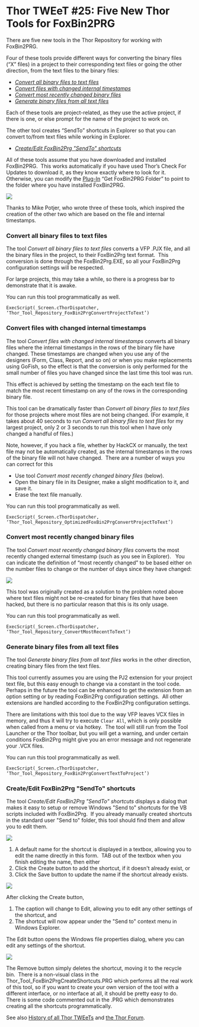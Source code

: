 ﻿Thor TWEeT #25: Five New Thor Tools for FoxBin2PRG
===

There are five new tools in the Thor Repository for working with FoxBin2PRG.

Four of these tools provide different ways for converting the binary files (“X” files) in a project to their corresponding text files or going the other direction, from the text files to the binary files:

*   _[Convert all binary files to text files](#T1)_
*   _[Convert files with changed internal timestamps](#T2)_
*   _[Convert most recently changed binary files](#T3)_
*   _[Generate binary files from all text files](#T4)_

Each of these tools are project-related, as they use the active project, if there is one, or else prompt for the name of the project to work on.

The other tool creates “SendTo” shortcuts in Explorer so that you can convert to/from text files while working in Explorer.

*   _[Create/Edit FoxBin2Prg "SendTo" shortcuts](#T5)_

All of these tools assume that you have downloaded and installed FoxBin2PRG.  This works automatically if you have used Thor’s Check For Updates to download it, as they know exactly where to look for it. Otherwise, you can modify the [Plug-In](Thor_add_plugins.md) “Get FoxBin2PRG Folder” to point to the folder where you have installed FoxBin2PRG.

![](Images/Tweet25a.png)

Thanks to Mike Potjer, who wrote three of these tools, which inspired the creation of the other two which are based on the file and internal timestamps.

### <a name="T1"></a>Convert all binary files to text files

The tool _Convert all binary files to text files_ converts a VFP .PJX file, and all the binary files in the project, to their FoxBin2Prg text format.  This conversion is done through the FoxBin2Prg.EXE, so all your FoxBin2Prg configuration settings will be respected.

For large projects, this may take a while, so there is a progress bar to demonstrate that it is awake.

You can run this tool programmatically as well.

```foxpro
ExecScript(_Screen.cThorDispatcher, ‘Thor_Tool_Repository_FoxBin2PrgConvertProjectToText’)
```

### <a name="T2"></a>Convert files with changed internal timestamps

The tool _Convert files with changed internal timestamps_ converts all binary files where the internal timestamps in the rows of the binary file have changed. These timestamps are changed when you use any of the designers (Form, Class, Report, and so on) or when you make replacements using GoFish, so the effect is that the conversion is only performed for the small number of files you have changed since the last time this tool was run.

This effect is achieved by setting the timestamp on the each text file to match the most recent timestamp on any of the rows in the corresponding binary file.

This tool can be dramatically faster than _Convert all binary files to text files_ for those projects where most files are not being changed. (For example, it takes about 40 seconds to run _Convert all binary files to text files_ for my largest project, only 2 or 3 seconds to run this tool when I have only changed a handful of files.)

Note, however, if you hack a file, whether by HackCX or manually, the text file may not be automatically created, as the internal timestamps in the rows of the binary file will not have changed.  There are a number of ways you can correct for this

*   Use tool _Convert most recently changed binary files_ (below).
*   Open the binary file in its Designer, make a slight modification to it, and save it.
*   Erase the text file manually.

You can run this tool programmatically as well.

```foxpro
ExecScript(_Screen.cThorDispatcher, ‘Thor_Tool_Repository_OptimizedFoxBin2PrgConvertProjectToText’)
```

### <a name="T3"></a>Convert most recently changed binary files

The tool _Convert most recently changed binary files_ converts the most recently changed external timestamp (such as you see in Explorer).   You can indicate the definition of “most recently changed” to be based either on the number files to change or the number of days since they have changed:

![](Images/Tweet25b.png)

This tool was originally created as a solution to the problem noted above where text files might not be re-created for binary files that have been hacked, but there is no particular reason that this is its only usage.

You can run this tool programmatically as well.

```foxpro
ExecScript(_Screen.cThorDispatcher, ‘Thor_Tool_Repository_ConvertMostRecentToText’)
```

### <a name="T4"></a>Generate binary files from all text files

The tool _Generate binary files from all text files_ works in the other direction, creating binary files from the text files. 

This tool currently assumes you are using the PJ2 extension for your project text file, but this easy enough to change via a constant in the tool code.  Perhaps in the future the tool can be enhanced to get the extension from an option setting or by reading FoxBin2Prg configuration settings.  All other extensions are handled according to the FoxBin2Prg configuration settings. 

There are limitations with this tool due to the way VFP leaves VCX files in memory, and thus it will try to execute `Clear All`, which is only possible when called from a menu or via hotkey.  The tool will still run from the Tool Launcher or the Thor toolbar, but you will get a warning, and under certain conditions FoxBin2Prg might give you an error message and not regenerate your .VCX files.

You can run this tool programmatically as well.

```foxpro
ExecScript(_Screen.cThorDispatcher, ‘Thor_Tool_Repository_FoxBin2PrgConvertTextToProject’)
```

### <a name="T5"></a>Create/Edit FoxBin2Prg "SendTo" shortcuts

The tool _Create/Edit FoxBin2Prg "SendTo" shortcuts_ displays a dialog that makes it easy to setup or remove Windows "Send to" shortcuts for the VB scripts included with FoxBin2Prg.  If you already manually created shortcuts in the standard user "Send to" folder, this tool should find them and allow you to edit them.

![](Images/Tweet25c.png)

1.  A default name for the shortcut is displayed in a textbox, allowing you to edit the name directly in this form.  TAB out of the textbox when you finish editing the name, then either
2.  Click the Create button to add the shortcut, if it doesn't already exist, or
3.  Click the Save button to update the name if the shortcut already exists.

![](Images/Tweet25d.png)

After clicking the Create button,

1.  The caption will change to Edit, allowing you to edit any other settings of the shortcut, and
2.  The shortcut will now appear under the "Send to" context menu in Windows Explorer.

The Edit button opens the Windows file properties dialog, where you can edit any settings of the shortcut.

![](Images/Tweet25e.png)

The Remove button simply deletes the shortcut, moving it to the recycle bin.  There is a non-visual class in the Thor_Tool_FoxBin2PrgCreateShortcuts.PRG which performs all the real work of this tool, so if you want to create your own version of the tool with a different interface, or no interface at all, it should be pretty easy to do.  There is some code commented out in the .PRG which demonstrates creating all the shortcuts programmatically.

See also [History of all Thor TWEeTs](TWEeTs.md) and [the Thor Forum](https://groups.google.com/forum/?fromgroups#%21forum/FoxProThor).
